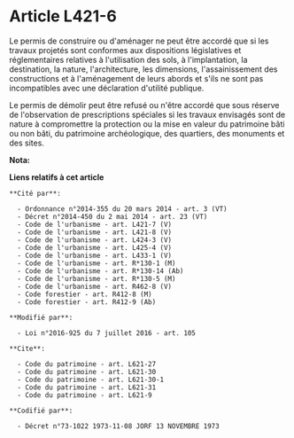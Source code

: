 # Article L421-6

Le permis de construire ou d'aménager ne peut être accordé que si les travaux projetés sont conformes aux dispositions
législatives et réglementaires relatives à l'utilisation des sols, à l'implantation, la destination, la nature,
l'architecture, les dimensions, l'assainissement des constructions et à l'aménagement de leurs abords et s'ils ne sont pas
incompatibles avec une déclaration d'utilité publique. 

Le permis de démolir peut être refusé ou n'être accordé que sous réserve de l'observation de prescriptions spéciales si les
travaux envisagés sont de nature à compromettre la protection ou la mise en valeur du patrimoine bâti ou non bâti, du
patrimoine archéologique, des quartiers, des monuments et des sites.

**Nota:**



**Liens relatifs à cet article**

	**Cité par**:

	  - Ordonnance n°2014-355 du 20 mars 2014 - art. 3 (VT)
	  - Décret n°2014-450 du 2 mai 2014 - art. 23 (VT)
	  - Code de l'urbanisme - art. L421-7 (V)
	  - Code de l'urbanisme - art. L421-8 (V)
	  - Code de l'urbanisme - art. L424-3 (V)
	  - Code de l'urbanisme - art. L425-4 (V)
	  - Code de l'urbanisme - art. L433-1 (V)
	  - Code de l'urbanisme - art. R*130-1 (M)
	  - Code de l'urbanisme - art. R*130-14 (Ab)
	  - Code de l'urbanisme - art. R*130-5 (M)
	  - Code de l'urbanisme - art. R462-8 (V)
	  - Code forestier - art. R412-8 (M)
	  - Code forestier - art. R412-9 (Ab)

	**Modifié par**:

	  - Loi n°2016-925 du 7 juillet 2016 - art. 105

	**Cite**:

	  - Code du patrimoine - art. L621-27
	  - Code du patrimoine - art. L621-30
	  - Code du patrimoine - art. L621-30-1
	  - Code du patrimoine - art. L621-31
	  - Code du patrimoine - art. L621-9

	**Codifié par**:

	  - Décret n°73-1022 1973-11-08 JORF 13 NOVEMBRE 1973
